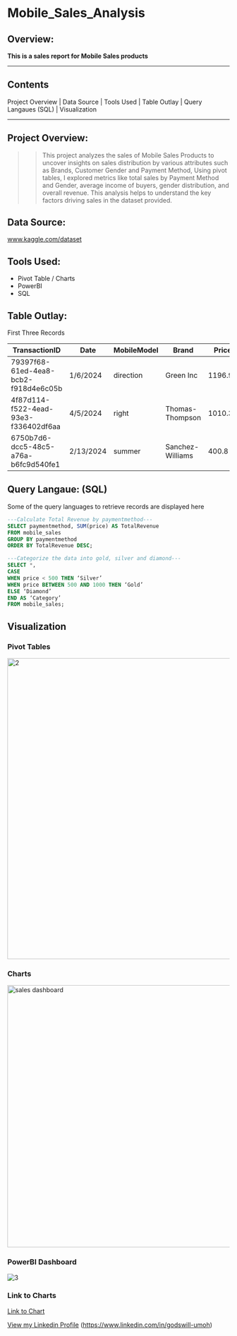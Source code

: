 # Mobile_Sales_Analysis

## Overview:
 **This is a sales report for Mobile Sales products**
 
 ---
 
## Contents
Project Overview | Data Source | Tools Used | Table Outlay | Query Langaues (SQL) | Visualization

---

## Project Overview:
> > This project analyzes the sales of Mobile Sales Products to uncover insights on sales distribution by various attributes such as Brands, Customer Gender and Payment Method, Using pivot tables, I explored metrics like total sales by Payment Method and Gender, average income of buyers, gender distribution, and overall revenue. This analysis helps to understand the key factors driving sales in the dataset provided.

## Data Source:
www.kaggle.com/dataset

## Tools Used:
+	Pivot Table / Charts
+	PowerBI
+ SQL

## Table Outlay:
First Three Records

|TransactionID|	Date	|MobileModel	|Brand	|Price	|UnitsSold|	TotalRevenue	|CustomerAge|	CustomerGender|	Location	|PaymentMethod|
|-------|------|------|------|-----|------|------|-------|------|------|------|
|79397f68-61ed-4ea8-bcb2-f918d4e6c05b|	1/6/2024|	direction	|Green Inc|	1196.95|	85	|28002.8	|32	|Female|	Port Erik|	Online|
|4f87d114-f522-4ead-93e3-f336402df6aa	|4/5/2024	|right	|Thomas-Thompson	|1010.34|	64|	2378.82|	55	|Female	|East Linda	|Credit Card|
|6750b7d6-dcc5-48c5-a76a-b6fc9d540fe1	|2/13/2024	|summer|	Sanchez-Williams	|400.8	|95	|31322.56	|57	|Male|	East Angelicastad	|Online|

## Query Langaue: (SQL)
Some of the query languages to retrieve records are displayed here

```SQL
---Calculate Total Revenue by paymentmethod---
SELECT paymentmethod, SUM(price) AS TotalRevenue
FROM mobile_sales
GROUP BY paymentmethod
ORDER BY TotalRevenue DESC;

```

```SQL
---Categorize the data into gold, silver and diamond---
SELECT *,
CASE
WHEN price < 500 THEN ‘Silver’
WHEN price BETWEEN 500 AND 1000 THEN ‘Gold’
ELSE ‘Diamond’
END AS ‘Category’
FROM mobile_sales;

```

## Visualization
### Pivot Tables

<img width="1406" height="682" alt="2" src="https://github.com/user-attachments/assets/e11b7885-0465-45b1-bd94-7fc03dc3f46e" />

### Charts

<img width="1394" height="594" alt="sales dashboard" src="https://github.com/user-attachments/assets/572433d3-6949-4457-8a7a-8a5010bfac71" />

### PowerBI Dashboard

![3](https://github.com/user-attachments/assets/8839fd03-c17d-4e02-a803-1d3db6a48e0a)

### Link to Charts

[Link to Chart](https://ibb.co/gLtHdFks)

[View my Linkedin Profile](https://www.linkedin.com/in/godswill-umoh)
(https://www.linkedin.com/in/godswill-umoh)











